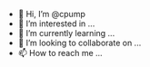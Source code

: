 - 👋 Hi, I’m @cpump
- 👀 I’m interested in ...
- 🌱 I’m currently learning ...
- 💞️ I’m looking to collaborate on ...
- 📫 How to reach me ...

<!---
cpump/cpump is a ✨ special ✨ repository because its `README.md` (this file) appears on your GitHub profile.
You can click the Preview link to take a look at your changes.
--->
